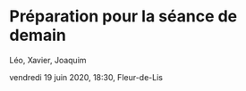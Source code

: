 # Préparation pour la séance de demain

Léo, Xavier, Joaquim

vendredi 19 juin 2020, 18:30, Fleur-de-Lis